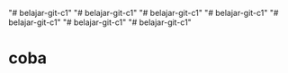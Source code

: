 "# belajar-git-c1" 
"# belajar-git-c1" 
"# belajar-git-c1" 
"# belajar-git-c1" 
"# belajar-git-c1" 
"# belajar-git-c1" 
"# belajar-git-c1" 
# coba
